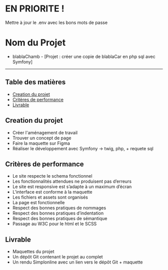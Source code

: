 # EN PRIORITE !
Mettre à jour le .env avec les bons mots de passe


# Nom du Projet

- blablaChamb -
[Projet : créer une copie de blablaCar en php sql avec Symfony]
---
## Table des matières

- [Creation du projet](#Creation)
- [Critères de performance](#Critères)
- [Livrable](#Livrable)

## Creation du projet

- Créer l'aménagement de travail
- Trouver un concept de page
- Faire la maquette sur Figma
- Réaliser le développement avec Symfony -> twig, php, + requete sql

## Critères de performance

- Le site respecte le schema fonctionnel
- Les fonctionnalités attendues ne produisent pas d’erreurs
- Le site est responsive est s’adapte à un maximum d’écran
- L'interface est conforme à la maquette
- Les fichiers et assets sont organisés
- La page est fonctionnelle
- Respect des bonnes pratiques de nommages
- Respect des bonnes pratiques d’indentation
- Respect des bonnes pratiques de sémantique
- Passage au W3C pour le html et le SCSS

## Livrable

- Maquettes du projet
- Un dépôt Git contenant le projet au complet
- Un rendu Simplonline avec un lien vers le dépôt Git + maquette